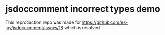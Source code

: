 # jsdoccomment incorrect types demo

This reproduction repo was made for https://github.com/es-joy/jsdoccomment/issues/18 which is resolved
